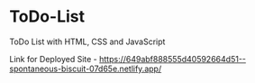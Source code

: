 # ToDo-List
ToDo List with HTML, CSS and JavaScript

Link for Deployed Site - https://649abf888555d40592664d51--spontaneous-biscuit-07d65e.netlify.app/
